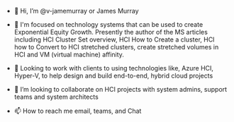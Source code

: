 - 👋 Hi, I’m @v-jamemurray or James Murray
- 👀 I'm focused on technology systems that can be used to create Exponential Equity Growth.  Presently the author of the MS articles including HCI Cluster Set overview, HCI How to Create a cluster, HCI how to Convert to HCI stretched clusters, create stretched volumes in HCI and VM (virtual machine) affinity.

- 🌱 Looking to work with clients to using technologies like, Azure HCI, Hyper-V, to help design and build end-to-end, hybrid cloud projects  
- 💞️ I’m looking to collaborate on HCI projects with system admins, support teams and system architects
- 📫 How to reach me email, teams, and Chat

<!---
v-jamemurray/v-jamemurray is a ✨ special ✨ repository because its `README.md` (this file) appears on your GitHub profile.
You can click the Preview link to take a look at your changes.
--->

